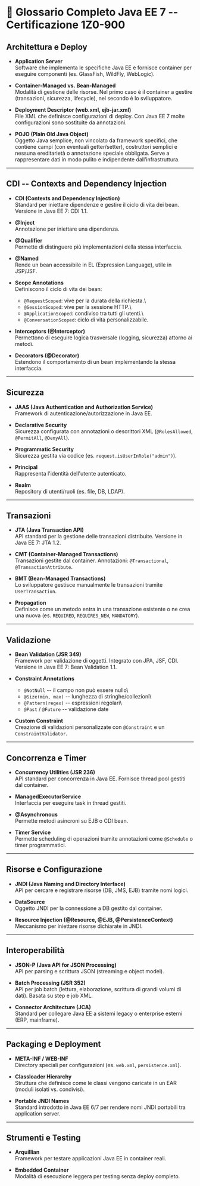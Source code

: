 # 📘 Glossario Completo Java EE 7 -- Certificazione 1Z0-900

## Architettura e Deploy

- **Application Server**\
    Software che implementa le specifiche Java EE e fornisce container
    per eseguire componenti (es. GlassFish, WildFly, WebLogic).

- **Container-Managed vs. Bean-Managed**\
    Modalità di gestione delle risorse. Nel primo caso è il container a
    gestire (transazioni, sicurezza, lifecycle), nel secondo è lo
    sviluppatore.

- **Deployment Descriptor (web.xml, ejb-jar.xml)**\
    File XML che definisce configurazioni di deploy. Con Java EE 7 molte
    configurazioni sono sostituite da annotazioni.

- **POJO (Plain Old Java Object)**\
    Oggetto Java semplice, non vincolato da framework specifici, che contiene campi (con eventuali getter/setter), costruttori semplici e nessuna ereditarietà o annotazione speciale obbligata. Serve a rappresentare dati in modo pulito e indipendente dall’infrastruttura.

------------------------------------------------------------------------

## CDI -- Contexts and Dependency Injection

- **CDI (Contexts and Dependency Injection)**\
    Standard per iniettare dipendenze e gestire il ciclo di vita dei
    bean. Versione in Java EE 7: CDI 1.1.

- **@Inject**\
    Annotazione per iniettare una dipendenza.

- **@Qualifier**\
    Permette di distinguere più implementazioni della stessa
    interfaccia.

- **@Named**\
    Rende un bean accessibile in EL (Expression Language), utile in
    JSP/JSF.

- **Scope Annotations**\
    Definiscono il ciclo di vita dei bean:

  - `@RequestScoped`: vive per la durata della richiesta.\
  - `@SessionScoped`: vive per la sessione HTTP.\
  - `@ApplicationScoped`: condiviso tra tutti gli utenti.\
  - `@ConversationScoped`: ciclo di vita personalizzabile.

- **Interceptors (@Interceptor)**\
    Permettono di eseguire logica trasversale (logging, sicurezza)
    attorno ai metodi.

- **Decorators (@Decorator)**\
    Estendono il comportamento di un bean implementando la stessa
    interfaccia.

------------------------------------------------------------------------

## Sicurezza

- **JAAS (Java Authentication and Authorization Service)**\
    Framework di autenticazione/autorizzazione in Java EE.

- **Declarative Security**\
    Sicurezza configurata con annotazioni o descrittori XML
    (`@RolesAllowed`, `@PermitAll`, `@DenyAll`).

- **Programmatic Security**\
    Sicurezza gestita via codice (es. `request.isUserInRole("admin")`).

- **Principal**\
    Rappresenta l'identità dell'utente autenticato.

- **Realm**\
    Repository di utenti/ruoli (es. file, DB, LDAP).

------------------------------------------------------------------------

## Transazioni

- **JTA (Java Transaction API)**\
    API standard per la gestione delle transazioni distribuite. Versione
    in Java EE 7: JTA 1.2.

- **CMT (Container-Managed Transactions)**\
    Transazioni gestite dal container. Annotazioni: `@Transactional`,
    `@TransactionAttribute`.

- **BMT (Bean-Managed Transactions)**\
    Lo sviluppatore gestisce manualmente le transazioni tramite
    `UserTransaction`.

- **Propagation**\
    Definisce come un metodo entra in una transazione esistente o ne
    crea una nuova (es. `REQUIRED`, `REQUIRES_NEW`, `MANDATORY`).

------------------------------------------------------------------------

## Validazione

- **Bean Validation (JSR 349)**\
    Framework per validazione di oggetti. Integrato con JPA, JSF, CDI.
    Versione in Java EE 7: Bean Validation 1.1.

- **Constraint Annotations**

  - `@NotNull` -- il campo non può essere nullo\
  - `@Size(min, max)` -- lunghezza di stringhe/collezioni\
  - `@Pattern(regex)` -- espressioni regolari\
  - `@Past` / `@Future` -- validazione date

- **Custom Constraint**\
    Creazione di validazioni personalizzate con `@Constraint` e un
    `ConstraintValidator`.

------------------------------------------------------------------------

## Concorrenza e Timer

- **Concurrency Utilities (JSR 236)**\
    API standard per concorrenza in Java EE. Fornisce thread pool
    gestiti dal container.

- **ManagedExecutorService**\
    Interfaccia per eseguire task in thread gestiti.

- **@Asynchronous**\
    Permette metodi asincroni su EJB o CDI bean.

- **Timer Service**\
    Permette scheduling di operazioni tramite annotazioni come
    `@Schedule` o timer programmatici.

------------------------------------------------------------------------

## Risorse e Configurazione

- **JNDI (Java Naming and Directory Interface)**\
    API per cercare e registrare risorse (DB, JMS, EJB) tramite nomi
    logici.

- **DataSource**\
    Oggetto JNDI per la connessione a DB gestito dal container.

- **Resource Injection (@Resource, @EJB, @PersistenceContext)**\
    Meccanismo per iniettare risorse dichiarate in JNDI.

------------------------------------------------------------------------

## Interoperabilità

- **JSON-P (Java API for JSON Processing)**\
    API per parsing e scrittura JSON (streaming e object model).

- **Batch Processing (JSR 352)**\
    API per job batch (lettura, elaborazione, scrittura di grandi volumi
    di dati). Basata su step e job XML.

- **Connector Architecture (JCA)**\
    Standard per collegare Java EE a sistemi legacy o enterprise esterni
    (ERP, mainframe).

------------------------------------------------------------------------

## Packaging e Deployment

- **META-INF / WEB-INF**\
    Directory speciali per configurazioni (es. `web.xml`,
    `persistence.xml`).

- **Classloader Hierarchy**\
    Struttura che definisce come le classi vengono caricate in un EAR
    (moduli isolati vs. condivisi).

- **Portable JNDI Names**\
    Standard introdotto in Java EE 6/7 per rendere nomi JNDI portabili
    tra application server.

------------------------------------------------------------------------

## Strumenti e Testing

- **Arquillian**\
    Framework per testare applicazioni Java EE in container reali.

- **Embedded Container**\
    Modalità di esecuzione leggera per testing senza deploy completo.
